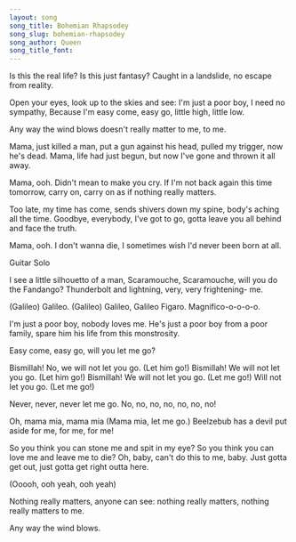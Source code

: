 ```yaml
---
layout: song
song_title: Bohemian Rhapsodey
song_slug: bohemian-rhapsodey
song_author: Queen
song_title_font: 
---
```


<p class="bridge">
  Is this the real life? Is this just fantasy?
  Caught in a landslide, no escape from reality.
</p>

<p class="bridge">
  Open your eyes, look up to the skies and see:
  I'm just a poor boy, I need no sympathy, Because I'm easy come, easy go,
  little high, little low.
</p>

<p class="bridge">Any way the wind blows doesn't really matter to me, to me.</p>

Mama, just killed a man, put a gun against his head, pulled my trigger, now he's dead.
Mama, life had just begun, but now I've gone and thrown it all away.

Mama, ooh. Didn't mean to make you cry. If I'm not back again this time tomorrow,
carry on, carry on as if nothing really matters.

Too late, my time has come, sends shivers down my spine, body's aching all the time.
Goodbye, everybody, I've got to go, gotta leave you all behind and face the truth.

Mama, ooh. I don't wanna die, I sometimes wish I'd never been born at all.

<p class="mark">Guitar Solo</p>

I see a little silhouetto of a man, Scaramouche, Scaramouche, will you do the Fandango?
Thunderbolt and lightning, very, very frightening- me.

(Galileo) Galileo.
(Galileo) Galileo,
Galileo Figaro.
Magnifico-o-o-o-o.

I'm just a poor boy, nobody loves me.
He's just a poor boy from a poor family,
spare him his life from this monstrosity.

Easy come, easy go, will you let me go?

Bismillah! No, we will not let you go. (Let him go!)
Bismillah! We will not let you go. (Let him go!)
Bismillah! We will not let you go. (Let me go!)
Will not let you go. (Let me go!)

Never, never, never let me go.
No, no, no, no, no, no, no!

Oh, mama mia, mama mia (Mama mia, let me go.)
Beelzebub has a devil put aside for me, for me, for me!

So you think you can stone me and spit in my eye?
So you think you can love me and leave me to die?
Oh, baby, can't do this to me, baby.
Just gotta get out, just gotta get right outta here.

(Ooooh, ooh yeah, ooh yeah)

Nothing really matters,
anyone can see:
nothing really matters,
nothing really matters to me.

Any way the wind blows.
